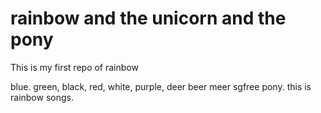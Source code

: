 # rainbow and the unicorn and the pony
This is my first repo of rainbow

blue.
green,
black,
red,
white,
purple,
deer
beer
meer
sgfree
pony.
this is rainbow songs.
